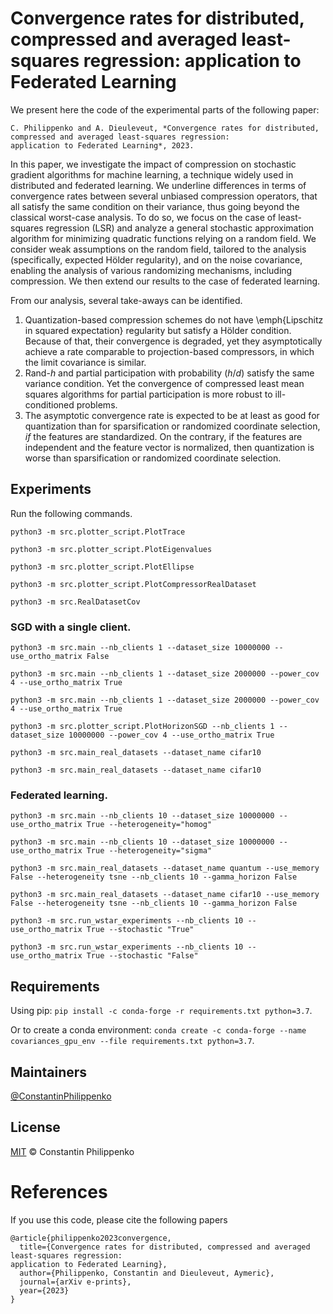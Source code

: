 
# Convergence rates for distributed, compressed and averaged least-squares regression: application to Federated Learning

We present here the code of the experimental parts of the following paper:
```
C. Philippenko and A. Dieuleveut, *Convergence rates for distributed, compressed and averaged least-squares regression: 
application to Federated Learning*, 2023.
```

In this paper, we investigate the impact of compression on stochastic gradient algorithms for machine learning, a 
technique widely used in distributed and federated learning.
We underline differences in terms of convergence rates between several unbiased compression operators, that all satisfy 
the same condition on their variance, thus going beyond the classical worst-case analysis.
To do so, we focus on the case of least-squares regression (LSR) and analyze a general stochastic approximation 
algorithm for minimizing quadratic functions relying on a random field. 
We consider weak assumptions on the random field, tailored to the analysis (specifically, expected Hölder regularity), 
and on the noise covariance, enabling the analysis of various randomizing mechanisms, including compression. 
We then extend our results to the case of federated learning.

From our analysis, several take-aways can be identified.
1. Quantization-based compression schemes do not have \emph{Lipschitz in squared expectation} regularity but satisfy a 
Hölder condition. Because of that, their convergence is degraded, yet they asymptotically achieve a rate comparable to 
projection-based compressors, in which the limit covariance is similar.
2. Rand-$h$ and partial participation with probability $(h/d)$ satisfy the same variance condition. Yet the convergence 
of compressed least mean squares algorithms for partial participation is more robust to ill-conditioned problems.
3. The asymptotic convergence rate is expected to be at least as good for quantization than for sparsification or 
randomized coordinate selection, *if* the features are standardized. On the contrary, if the features are independent
and the feature vector is normalized, then quantization is worse than  sparsification or randomized coordinate 
selection.

   
## Experiments

Run the following commands.

```python3 -m src.plotter_script.PlotTrace```

```python3 -m src.plotter_script.PlotEigenvalues```

```python3 -m src.plotter_script.PlotEllipse```

```python3 -m src.plotter_script.PlotCompressorRealDataset```

```python3 -m src.RealDatasetCov```

### SGD with a single client.

```python3 -m src.main --nb_clients 1 --dataset_size 10000000 --use_ortho_matrix False```

```python3 -m src.main --nb_clients 1 --dataset_size 2000000 --power_cov 4 --use_ortho_matrix True```

```python3 -m src.main --nb_clients 1 --dataset_size 2000000 --power_cov 4 --use_ortho_matrix True```

```python3 -m src.plotter_script.PlotHorizonSGD --nb_clients 1 --dataset_size 10000000 --power_cov 4 --use_ortho_matrix True```

```python3 -m src.main_real_datasets --dataset_name cifar10```

```python3 -m src.main_real_datasets --dataset_name cifar10```

### Federated learning.

```python3 -m src.main --nb_clients 10 --dataset_size 10000000 --use_ortho_matrix True --heterogeneity="homog"```

```python3 -m src.main --nb_clients 10 --dataset_size 10000000 --use_ortho_matrix True --heterogeneity="sigma"```

```python3 -m src.main_real_datasets --dataset_name quantum --use_memory False --heterogeneity tsne --nb_clients 10 --gamma_horizon False```

```python3 -m src.main_real_datasets --dataset_name cifar10 --use_memory False --heterogeneity tsne --nb_clients 10 --gamma_horizon False```

```python3 -m src.run_wstar_experiments --nb_clients 10 --use_ortho_matrix True --stochastic "True"```

```python3 -m src.run_wstar_experiments --nb_clients 10 --use_ortho_matrix True --stochastic "False"```

## Requirements

Using pip:
```pip install -c conda-forge -r requirements.txt python=3.7```. 

Or to create a conda environment: ```conda create -c conda-forge --name covariances_gpu_env --file requirements.txt python=3.7```.

## Maintainers

[@ConstantinPhilippenko](https://github.com/philipco)

## License

[MIT](LICENSE) © Constantin Philippenko

# References
If you use this code, please cite the following papers

```
@article{philippenko2023convergence,
  title={Convergence rates for distributed, compressed and averaged least-squares regression: 
application to Federated Learning},
  author={Philippenko, Constantin and Dieuleveut, Aymeric},
  journal={arXiv e-prints},
  year={2023}
}
```